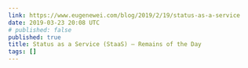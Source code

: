 ```yaml
---
link: https://www.eugenewei.com/blog/2019/2/19/status-as-a-service
date: 2019-03-23 20:08 UTC
# published: false
published: true
title: Status as a Service (StaaS) — Remains of the Day
tags: []
---
```



